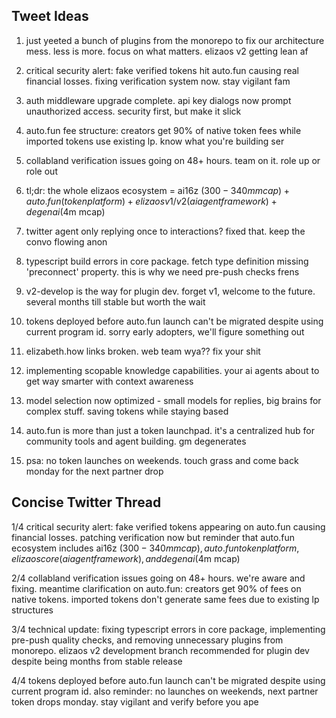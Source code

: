 ## Tweet Ideas

1. just yeeted a bunch of plugins from the monorepo to fix our architecture mess. less is more. focus on what matters. elizaos v2 getting lean af

2. critical security alert: fake verified tokens hit auto.fun causing real financial losses. fixing verification system now. stay vigilant fam

3. auth middleware upgrade complete. api key dialogs now prompt unauthorized access. security first, but make it slick

4. auto.fun fee structure: creators get 90% of native token fees while imported tokens use existing lp. know what you're building ser

5. collabland verification issues going on 48+ hours. team on it. role up or role out

6. tl;dr: the whole elizaos ecosystem = ai16z ($300-340m mcap) + auto.fun (token platform) + elizaos v1/v2 (ai agent framework) + degenai ($4m mcap)

7. twitter agent only replying once to interactions? fixed that. keep the convo flowing anon

8. typescript build errors in core package. fetch type definition missing 'preconnect' property. this is why we need pre-push checks frens

9. v2-develop is the way for plugin dev. forget v1, welcome to the future. several months till stable but worth the wait

10. tokens deployed before auto.fun launch can't be migrated despite using current program id. sorry early adopters, we'll figure something out

11. elizabeth.how links broken. web team wya?? fix your shit

12. implementing scopable knowledge capabilities. your ai agents about to get way smarter with context awareness

13. model selection now optimized - small models for replies, big brains for complex stuff. saving tokens while staying based

14. auto.fun is more than just a token launchpad. it's a centralized hub for community tools and agent building. gm degenerates

15. psa: no token launches on weekends. touch grass and come back monday for the next partner drop

## Concise Twitter Thread

1/4 critical security alert: fake verified tokens appearing on auto.fun causing financial losses. patching verification now but reminder that auto.fun ecosystem includes ai16z ($300-340m mcap), auto.fun token platform, elizaos core (ai agent framework), and degenai ($4m mcap)

2/4 collabland verification issues going on 48+ hours. we're aware and fixing. meantime clarification on auto.fun: creators get 90% of fees on native tokens. imported tokens don't generate same fees due to existing lp structures

3/4 technical update: fixing typescript errors in core package, implementing pre-push quality checks, and removing unnecessary plugins from monorepo. elizaos v2 development branch recommended for plugin dev despite being months from stable release

4/4 tokens deployed before auto.fun launch can't be migrated despite using current program id. also reminder: no launches on weekends, next partner token drops monday. stay vigilant and verify before you ape